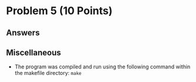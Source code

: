# Problem 5 (10 Points)


## Answers


## Miscellaneous
- The program was compiled and run using the following command within the makefile directory:
```make```